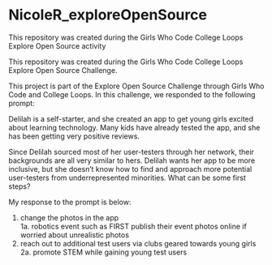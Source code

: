 # NicoleR_exploreOpenSource
This repository was created during the Girls Who Code College Loops Explore Open Source activity

This repository was created during the Girls Who Code College Loops Explore Open Source Challenge.

This project is part of the Explore Open Source Challenge through Girls Who Code and College Loops. In this challenge, we responded to the following prompt:

Delilah is a self-starter, and she created an app to get young girls excited about learning technology. Many kids have already tested the app, and she has been getting very positive reviews.

Since Delilah sourced most of her user-testers through her network, their backgrounds are all very similar to hers. Delilah wants her app to be more inclusive, but she doesn’t know how to find and approach more potential user-testers from underrepresented minorities. What can be some first steps?

My response to the prompt is below:
1. change the photos in the app  	
    1a. robotics event such as FIRST publish their event photos online if worried about unrealistic photos
2. reach out to additional test users via clubs geared towards young girls 		
    2a. promote STEM while gaining young test users
